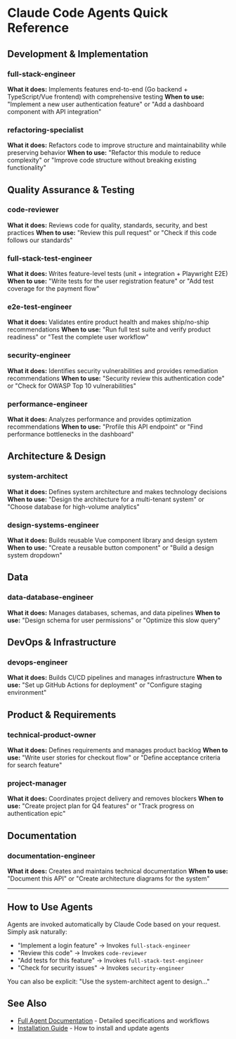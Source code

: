 # Claude Code Agents Quick Reference

## Development & Implementation

### full-stack-engineer
**What it does:** Implements features end-to-end (Go backend + TypeScript/Vue frontend) with comprehensive testing
**When to use:** "Implement a new user authentication feature" or "Add a dashboard component with API integration"

### refactoring-specialist
**What it does:** Refactors code to improve structure and maintainability while preserving behavior
**When to use:** "Refactor this module to reduce complexity" or "Improve code structure without breaking existing functionality"

## Quality Assurance & Testing

### code-reviewer
**What it does:** Reviews code for quality, standards, security, and best practices
**When to use:** "Review this pull request" or "Check if this code follows our standards"

### full-stack-test-engineer
**What it does:** Writes feature-level tests (unit + integration + Playwright E2E)
**When to use:** "Write tests for the user registration feature" or "Add test coverage for the payment flow"

### e2e-test-engineer
**What it does:** Validates entire product health and makes ship/no-ship recommendations
**When to use:** "Run full test suite and verify product readiness" or "Test the complete user workflow"

### security-engineer
**What it does:** Identifies security vulnerabilities and provides remediation recommendations
**When to use:** "Security review this authentication code" or "Check for OWASP Top 10 vulnerabilities"

### performance-engineer
**What it does:** Analyzes performance and provides optimization recommendations
**When to use:** "Profile this API endpoint" or "Find performance bottlenecks in the dashboard"

## Architecture & Design

### system-architect
**What it does:** Defines system architecture and makes technology decisions
**When to use:** "Design the architecture for a multi-tenant system" or "Choose database for high-volume analytics"

### design-systems-engineer
**What it does:** Builds reusable Vue component library and design system
**When to use:** "Create a reusable button component" or "Build a design system dropdown"

## Data

### data-database-engineer
**What it does:** Manages databases, schemas, and data pipelines
**When to use:** "Design schema for user permissions" or "Optimize this slow query"

## DevOps & Infrastructure

### devops-engineer
**What it does:** Builds CI/CD pipelines and manages infrastructure
**When to use:** "Set up GitHub Actions for deployment" or "Configure staging environment"

## Product & Requirements

### technical-product-owner
**What it does:** Defines requirements and manages product backlog
**When to use:** "Write user stories for checkout flow" or "Define acceptance criteria for search feature"

### project-manager
**What it does:** Coordinates project delivery and removes blockers
**When to use:** "Create project plan for Q4 features" or "Track progress on authentication epic"

## Documentation

### documentation-engineer
**What it does:** Creates and maintains technical documentation
**When to use:** "Document this API" or "Create architecture diagrams for the system"

---

## How to Use Agents

Agents are invoked automatically by Claude Code based on your request. Simply ask naturally:

- "Implement a login feature" → Invokes `full-stack-engineer`
- "Review this code" → Invokes `code-reviewer`
- "Add tests for this feature" → Invokes `full-stack-test-engineer`
- "Check for security issues" → Invokes `security-engineer`

You can also be explicit: "Use the system-architect agent to design..."

## See Also

- [Full Agent Documentation](README.md) - Detailed specifications and workflows
- [Installation Guide](README.md#installation) - How to install and update agents
